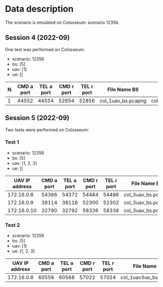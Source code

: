 # Data description

The scenario is emulated on Colosseum: scenario 12356.

## Session 4 (2022-09)

One test was performed on Colosseum:

- scenario: 12356
- bs: [5]
- uav: [1]
- ue: []

| N.  | CMD a port | TEL a port | CMD r port | TEL r port | File Name BS       | File Name UE         |
| --- | ---------- | ---------- | ---------- | ---------- | ------------------ | -------------------- |
| 1   | 44552      | 44554      | 52854      | 52856      | col_1uav_bs.pcapng | col_1uav_uav1.pcapng |

## Session 5 (2022-09)

Two tests were performed on Colosseum:

### Test 1

- scenario: 12356
- bs: [5]
- uav: [1, 2, 3]
- ue: []

| UAV IP address | CMD a port | TEL a port | CMD r port | TEL r port | File Name BS       | File Name UE         |
| -------------- | ---------- | ---------- | ---------- | ---------- | ------------------ | -------------------- |
| 172.16.0.8     | 54366      | 54372      | 54484      | 54486      | col_3uav_bs.pcapng | col_3uav_uav1.pcapng |
| 172.16.0.9     | 38114      | 38118      | 52300      | 52302      | col_3uav_bs.pcapng | col_3uav_uav2.pcapng |
| 172.16.0.10    | 32790      | 32792      | 58336      | 58338      | col_3uav_bs.pcapng | col_3uav_uav3.pcapng |

### Test 2

- scenario: 12356
- bs: [5]
- uav: [1]
- ue: [1, 2, 3]

| UAV IP address | CMD a port | TEL a port | CMD r port | TEL r port | File Name BS       | File Name UE         |
| -------------- | ---------- | ---------- | ---------- | ---------- | ------------------ | -------------------- |
| 172.16.0.8     | 60558      | 60568      | 57022      | 57024      | col_1uav3ue_bs.pcapng | col_1uav3ue_uav1.pcapng |
